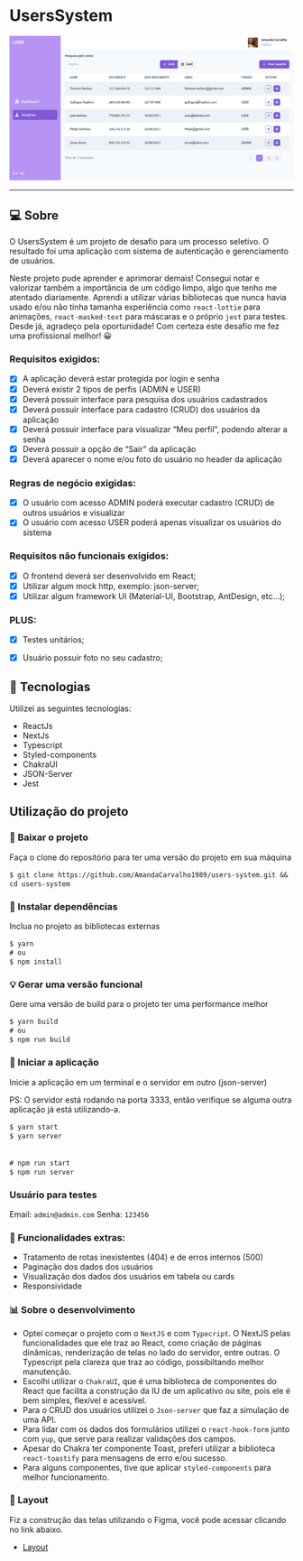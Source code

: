 <h1>UsersSystem</h1>
<img src="public/images/preview.png" />

---

## 💻 Sobre

O UsersSystem é um projeto de desafio para um processo seletivo. O resultado foi uma aplicação com sistema de autenticação e gerenciamento de usuários.

Neste projeto pude aprender e aprimorar demais! Consegui notar e valorizar também a importância de um código limpo, algo que tenho me atentado diariamente.
Aprendi a utilizar várias bibliotecas que nunca havia usado e/ou não tinha tamanha experiência como `react-lottie` para animações, `react-masked-text` para máscaras e o próprio `jest` para testes.
Desde já, agradeço pela oportunidade! Com certeza este desafio me fez uma profissional melhor! 😀


### Requisitos exigidos:

- [x]  A aplicação deverá estar protegida por login e senha
- [x] Deverá existir 2 tipos de perfis (ADMIN e USER)
- [x] Deverá possuir interface para pesquisa dos usuários cadastrados
- [x]  Deverá possuir interface para cadastro (CRUD) dos usuários da aplicação
- [x] Deverá possuir interface para visualizar “Meu perfil”, podendo alterar a senha
- [x] Deverá possuir a opção de “Sair” da aplicação
- [x]  Deverá aparecer o nome e/ou foto do usuário no header da aplicação

### Regras de negócio exigidas:
- [x]  O usuário com acesso ADMIN poderá executar cadastro (CRUD) de outros usuários e visualizar
- [x]  O usuário com acesso USER poderá apenas visualizar os usuários do sistema

### Requisitos não funcionais exigidos:

- [x] O frontend deverá ser desenvolvido em React;
- [x] Utilizar algum mock http, exemplo: json-server;
- [x] Utilizar algum framework UI (Material-UI, Bootstrap, AntDesign, etc…);

### PLUS:

- [x]  Testes unitários;
- [x]  Usuário possuir foto no seu cadastro;


## 🧬  Tecnologias

Utilizei as seguintes tecnologias:
- ReactJs
- NextJs
- Typescript
- Styled-components
- ChakraUI
- JSON-Server
- Jest


## Utilização do projeto

### 🔧 Baixar o projeto

Faça o clone do repositório para ter uma versão do projeto em sua máquina

```
$ git clone https://github.com/AmandaCarvalho1989/users-system.git && cd users-system
```


### 📃 Instalar dependências

Inclua no projeto as bibliotecas externas 

```
$ yarn
# ou
$ npm install
```

### 💡 Gerar uma versão funcional

Gere uma versão de build para o projeto ter uma performance melhor

```
$ yarn build
# ou
$ npm run build
```

### 🚀 Iniciar a aplicação

Inicie a aplicação em um terminal e o servidor em outro (json-server)

PS: O servidor está rodando na porta 3333, então verifique se alguma outra aplicação já está utilizando-a.

```
$ yarn start 
$ yarn server


# npm run start 
$ npm run server

```

### Usuário para testes

Email: `admin@admin.com`
Senha: `123456`


### 🎯 Funcionalidades extras:

- Tratamento de rotas inexistentes (404) e de erros internos (500)
- Paginação dos dados dos usuários
- Visualização dos dados dos usuários em tabela ou cards
- Responsividade 

### 📊 Sobre o desenvolvimento 

- Optei começar o projeto com o `NextJS` e com `Typecript`. O NextJS pelas funcionalidades que ele traz ao React, como criação de páginas dinâmicas, renderização de telas no lado do servidor, entre outras. O Typescript pela clareza que traz ao código, possibiltando melhor manutenção. 
- Escolhi utilizar o `ChakraUI`, que é uma biblioteca de componentes do React que facilita a construção da IU de um aplicativo ou site, pois ele é bem simples, flexível e acessível.
- Para o CRUD dos usuários utilizei o `Json-server` que faz a simulação de uma API.
- Para lidar com os dados dos formulários utilizei o `react-hook-form` junto com `yup`, que serve para realizar validações dos campos.
- Apesar do Chakra ter componente Toast, preferi utilizar a biblioteca `react-toastify` para mensagens de erro e/ou sucesso.
- Para alguns componentes, tive que aplicar `styled-components` para melhor funcionamento.

###  🎨 Layout

Fiz a construção das telas utilizando o Figma, você pode acessar clicando no link abaixo.
- [Layout](https://www.figma.com/file/hV3HBNcYY1RzlajZ7JaQzN/UsersSystem?node-id=0%3A1) 



